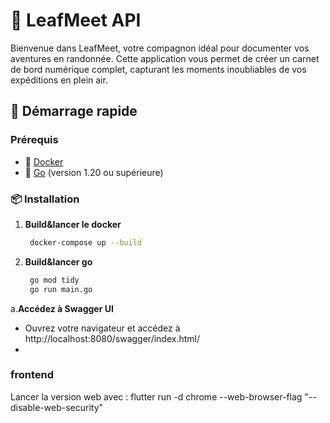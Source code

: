 # 🌿 LeafMeet API

Bienvenue dans LeafMeet, votre compagnon idéal pour documenter vos aventures en randonnée. Cette application vous permet de créer un carnet de bord numérique complet, capturant les moments inoubliables de vos expéditions en plein air.

## 🚀 Démarrage rapide

### Prérequis

- 🐳 [Docker](https://www.docker.com/get-started)
- 🐹 [Go](https://golang.org/dl/) (version 1.20 ou supérieure)

### 📦 Installation

1. **Build&lancer le docker**

   ```bash
    docker-compose up --build

2. **Build&lancer go**

   ```bash
    go mod tidy    
    go run main.go

a.**Accédez à Swagger UI**


- Ouvrez votre navigateur et accédez à http://localhost:8080/swagger/index.html/
- 

### frontend

Lancer la version web avec : flutter run -d chrome --web-browser-flag "--disable-web-security"
